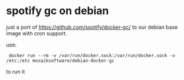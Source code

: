 # spotify gc on debian

just a port of https://github.com/spotify/docker-gc/ to our debian base image with cron support.

use:

```
 docker run --rm -v /var/run/docker.sock:/var/run/docker.sock -v /etc:/etc mosaiksoftware/debian-docker-gc
```

to run it
